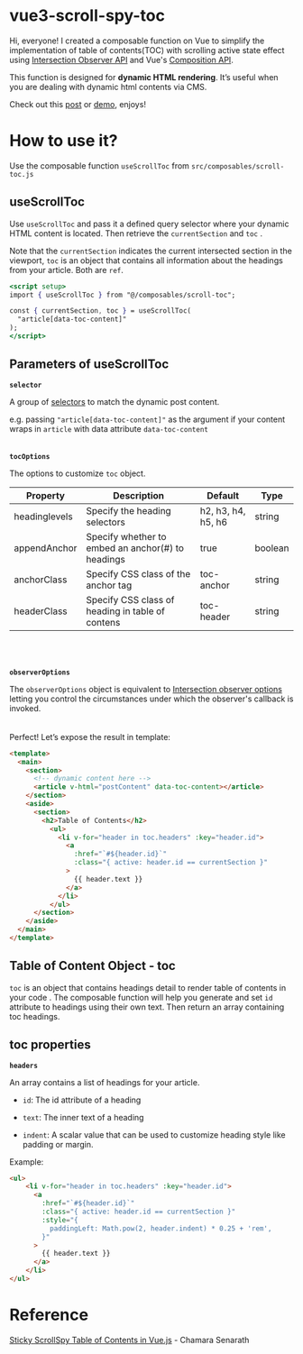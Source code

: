 # vue3-scroll-spy-toc

Hi, everyone! I created a composable function on Vue to simplify the implementation of table of contents(TOC) with scrolling active state effect using [Intersection Observer API](https://developer.mozilla.org/en-US/docs/Web/API/Intersection_Observer_API) and Vue's [Composition API](https://vuejs.org/guide/extras/composition-api-faq.html).

This function is designed for **dynamic HTML rendering**. It’s useful when you are dealing with dynamic html contents via CMS. 

Check out this [post](https://www.ethanlam.dev/post/dynamic-table-of-contents-with-scroll-spy-effect-i) or [demo](https://ethanlam-vue3-scroll-spy-toc.netlify.app/), enjoys!

# How to use it?

Use the composable function `useScrollToc` from `src/composables/scroll-toc.js`

## useScrollToc

Use `useScrollToc` and pass it a defined query selector where your dynamic HTML content is located. Then retrieve the `currentSection` and `toc` .

Note that the `currentSection` indicates the current intersected section in the viewport, `toc` is an object that contains all information about the headings from your article. Both are `ref`.

```jsx
<script setup>
import { useScrollToc } from "@/composables/scroll-toc";

const { currentSection, toc } = useScrollToc(
  "article[data-toc-content]"
);
</script>
```

## Parameters of useScrollToc

**`selector`**

A group of [selectors](https://developer.mozilla.org/en-US/docs/Learn/CSS/Building_blocks/Selectors) to match the dynamic post content.

e.g. passing  `"article[data-toc-content]"` as the argument if your content wraps in `article` with data attribute `data-toc-content`
\
\
\
**`tocOptions`**

The options to customize `toc` object. 

| Property | Description | Default | Type |
| --- | --- | --- | --- |
| headinglevels | Specify the heading selectors | h2, h3, h4, h5, h6 | string |
| appendAnchor | Specify whether to embed an anchor(#) to headings | true | boolean |
| anchorClass | Specify CSS class of the anchor tag | toc-anchor | string |
| headerClass | Specify CSS class of heading in table of contens | toc-header | string |

\
\
\
**`observerOptions`**

The `observerOptions` object is equivalent to [Intersection observer options](https://developer.mozilla.org/en-US/docs/Web/API/Intersection_Observer_API#intersection_observer_options) letting you control the circumstances under which the observer's callback is invoked.
\
\
\
Perfect! Let’s expose the result in template:

```html
<template>
  <main>
    <section>
      <!-- dynamic content here -->
      <article v-html="postContent" data-toc-content></article>
    </section>
    <aside>
      <section>
        <h2>Table of Contents</h2>
          <ul>
            <li v-for="header in toc.headers" :key="header.id">
              <a
                :href="`#${header.id}`"
                :class="{ active: header.id == currentSection }"
              >
                {{ header.text }}
              </a>
            </li>
          </ul>
      </section>
    </aside>
  </main>
</template>
```

## Table of Content Object - toc

`toc` is an object that contains headings detail to render table of contents in your code . The composable function will help you generate and set `id` attribute to headings using their own text. Then return an array containing toc headings.

## toc properties

**`headers`** 

An array contains a list of headings for your article.

* `id`: The id attribute of a heading

* `text`: The inner text of a heading

* `indent`: A scalar value that can be used to customize heading style like padding or margin.

Example:

```html
<ul>
    <li v-for="header in toc.headers" :key="header.id">
      <a
        :href="`#${header.id}`"
        :class="{ active: header.id == currentSection }"
        :style="{
          paddingLeft: Math.pow(2, header.indent) * 0.25 + 'rem',
        }"
      >
        {{ header.text }}
      </a>
    </li>
</ul>
```

# Reference

[Sticky ScrollSpy Table of Contents in Vue.js](https://medium.com/ascentic-technology/sticky-scrollspy-table-of-contents-in-vue-js-73d2d6f0a1cd) - Chamara Senarath